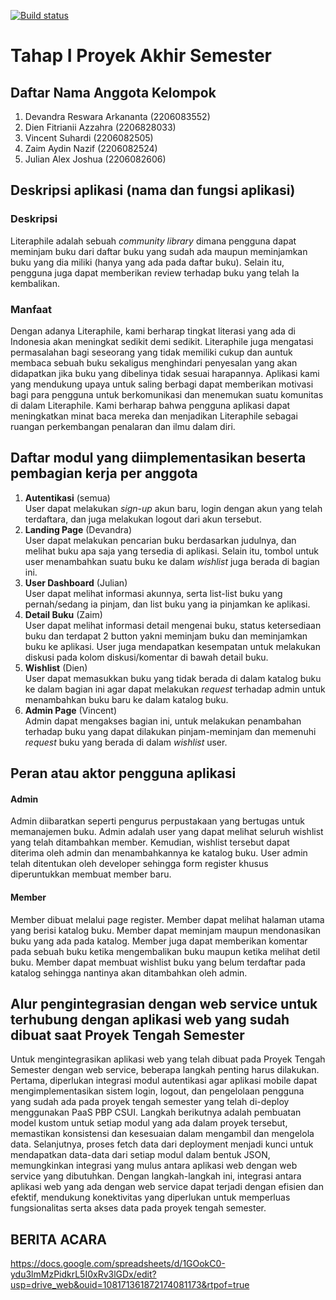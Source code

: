 [![Build status](https://build.appcenter.ms/v0.1/apps/90459430-3f13-4614-9bde-9d6a5049800f/branches/main/badge)](https://appcenter.ms)

# Tahap I Proyek Akhir Semester
## Daftar Nama Anggota Kelompok
1. Devandra Reswara Arkananta (2206083552)
2. Dien Fitrianii Azzahra (2206828033)
3. Vincent Suhardi (2206082505)
4. Zaim Aydin Nazif (2206082524)
5. Julian Alex Joshua (2206082606)

## Deskripsi aplikasi (nama dan fungsi aplikasi)

### Deskripsi
Literaphile adalah sebuah _community library_ dimana pengguna dapat meminjam buku dari daftar buku yang sudah ada maupun meminjamkan buku yang dia miliki (hanya yang ada pada daftar buku). Selain itu, pengguna juga dapat memberikan review terhadap buku yang telah Ia kembalikan.

### Manfaat
Dengan adanya Literaphile, kami berharap tingkat literasi yang ada di Indonesia akan meningkat sedikit demi sedikit. Literaphile juga mengatasi permasalahan bagi seseorang yang tidak memiliki cukup dan auntuk membaca sebuah buku sekaligus menghindari penyesalan yang akan didapatkan jika buku yang dibelinya tidak sesuai harapannya. Aplikasi kami yang mendukung upaya untuk saling berbagi dapat memberikan motivasi bagi para pengguna untuk berkomunikasi dan menemukan suatu komunitas di dalam Literaphile. Kami berharap bahwa pengguna aplikasi dapat meningkatkan minat baca mereka dan menjadikan Literaphile sebagai ruangan perkembangan penalaran dan ilmu dalam diri.

## Daftar modul yang diimplementasikan beserta pembagian kerja per anggota
1. **Autentikasi** (semua) \
User dapat melakukan _sign-up_ akun baru, login dengan akun yang telah terdaftara, dan juga melakukan logout dari akun tersebut.
2. **Landing Page** (Devandra) \
User dapat melakukan pencarian buku berdasarkan judulnya, dan melihat buku apa saja yang tersedia di aplikasi. Selain itu, tombol untuk user menambahkan suatu buku ke dalam _wishlist_ juga berada di bagian ini.
3. **User Dashboard** (Julian) \
User dapat melihat informasi akunnya, serta list-list buku yang pernah/sedang ia pinjam, dan list buku yang ia pinjamkan ke aplikasi.
4. **Detail Buku** (Zaim) \
User dapat melihat informasi detail mengenai buku, status ketersediaan buku dan terdapat 2 button yakni meminjam buku dan meminjamkan buku ke aplikasi. User juga mendapatkan kesempatan untuk melakukan diskusi pada kolom diskusi/komentar di bawah detail buku.
5. **Wishlist** (Dien) \
User dapat memasukkan buku yang tidak berada di dalam katalog buku ke dalam bagian ini agar dapat melakukan _request_ terhadap admin untuk menambahkan buku baru ke dalam katalog buku.
6. **Admin Page** (Vincent) \
Admin dapat mengakses bagian ini, untuk melakukan penambahan terhadap buku yang dapat dilakukan pinjam-meminjam dan memenuhi _request_ buku yang berada di dalam _wishlist_ user.

## Peran atau aktor pengguna aplikasi

#### Admin
Admin diibaratkan seperti pengurus perpustakaan yang bertugas untuk memanajemen buku. Admin adalah user yang dapat melihat seluruh wishlist yang telah ditambahkan member. Kemudian, wishlist tersebut dapat diterima oleh admin dan menambahkannya ke katalog buku. User admin telah ditentukan oleh developer sehingga form register khusus diperuntukkan membuat member baru.

#### Member
Member dibuat melalui page register. Member dapat melihat halaman utama yang berisi katalog buku. Member dapat meminjam maupun mendonasikan buku yang ada pada katalog. Member juga dapat memberikan komentar pada sebuah buku ketika mengembalikan buku maupun ketika melihat detil buku. Member dapat membuat wishlist buku yang belum terdaftar pada katalog sehingga nantinya akan ditambahkan oleh admin.

## Alur pengintegrasian dengan web service untuk terhubung dengan aplikasi web yang sudah dibuat saat Proyek Tengah Semester
Untuk mengintegrasikan aplikasi web yang telah dibuat pada Proyek Tengah Semester dengan web service, beberapa langkah penting harus dilakukan. Pertama, diperlukan integrasi modul autentikasi agar aplikasi mobile dapat mengimplementasikan sistem login, logout, dan pengelolaan pengguna yang sudah ada pada proyek tengah semester yang telah di-deploy menggunakan PaaS PBP CSUI. Langkah berikutnya adalah pembuatan model kustom untuk setiap modul yang ada dalam proyek tersebut, memastikan konsistensi dan kesesuaian dalam mengambil dan mengelola data. Selanjutnya, proses fetch data dari deployment menjadi kunci untuk mendapatkan data-data dari setiap modul dalam bentuk JSON, memungkinkan integrasi yang mulus antara aplikasi web dengan web service yang dibutuhkan. Dengan langkah-langkah ini, integrasi antara aplikasi web yang ada dengan web service dapat terjadi dengan efisien dan efektif, mendukung konektivitas yang diperlukan untuk memperluas fungsionalitas serta akses data pada proyek tengah semester.

## BERITA ACARA
https://docs.google.com/spreadsheets/d/1GOokC0-ydu3lmMzPidkrL5I0xRv3lGDx/edit?usp=drive_web&ouid=108171361872174081173&rtpof=true